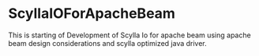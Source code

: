 # ScyllaIOForApacheBeam
This is starting of Development of Scylla Io for apache beam using apache beam design considerations and scylla optimized java driver.
